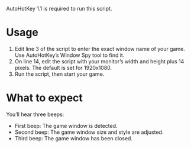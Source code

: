 AutoHotKey 1.1 is required to run this script.

# Usage
1. Edit line 3 of the script to enter the exact window name of your game. Use AutoHotKey’s Window Spy tool to find it.
2. On line 14, edit the script with your monitor’s width and height plus 14 pixels. The default is set for 1920x1080.
3. Run the script, then start your game.

# What to expect
You’ll hear three beeps:
- First beep: The game window is detected.
- Second beep: The game window size and style are adjusted.
- Third beep: The game window has been closed.
